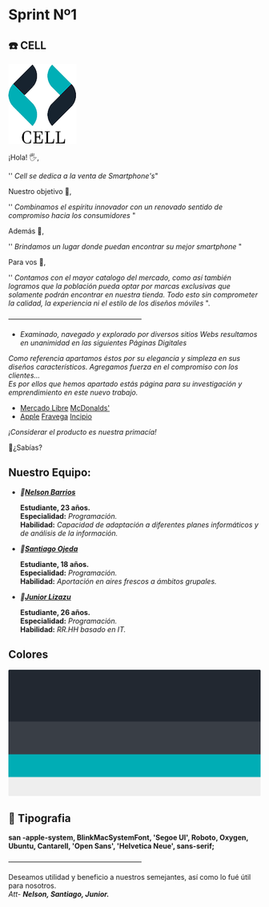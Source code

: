 # Sprint Nº1
  
## :phone: CELL

![logotipo](/diseño/logo.png)


¡Hola! 🖐️,  

'' _Cell se dedica a la venta de Smartphone's_"  

Nuestro objetivo 🎯,

'' _Combinamos el espíritu innovador con un renovado sentido de compromiso hacia los consumidores_ "

Además 📱,  

'' _Brindamos un lugar donde puedan encontrar su mejor smartphone_  "

Para vos 🖤,

'' _Contamos con el mayor catalogo del mercado, como así también logramos que la población pueda optar por marcas exclusivas que solamente podrán encontrar en nuestra tienda.
Todo esto sin comprometer la calidad, la experiencia ni el estilo de los diseños móviles_  ".

———————————————————

- *Examinado, navegado y explorado por diversos sitios Webs resultamos en unanimidad en las siguientes Páginas Digitales*  

_Como referencia apartamos éstos por su elegancia y simpleza en sus diseños característicos.
Agregamos fuerza en el compromiso con los clientes...  
Es por ellos que hemos apartado estás página para su investigación y emprendimiento en este nuevo trabajo._

-   [Mercado Libre](https://www.mercadolibre.com.ar/)   [McDonalds'](https://www.mcdonalds.com.ar/)
-   [Apple](https://www.apple.com/la/)   [Fravega](https://www.fravega.com/)   [Incipio](https://incipio.com/)  

_¡Considerar el producto es nuestra primacía!_

🤫¿Sabías?

## Nuestro Equipo:

-  **_🧑[Nelson Barrios](https://www.GitHub.com/nelsonbarrios)_**  
  
   **Estudiante, 23 años.**  
   **Especialidad:** *Programación.*  
   **Habilidad:** *Capacidad de adaptación a diferentes planes informáticos y de análisis de la información.*  
-  **_👦[Santiago Ojeda](https://www.GitHub.com/ssanti09)_**  
  
   **Estudiante, 18 años.**  
   **Especialidad:** _Programación._  
   **Habilidad:** _Aportación en aires frescos a ámbitos grupales._  
  
-  **_👨[Junior Lizazu](https://www.GitHub.com/juniorlizazu)_**  

   **Estudiante, 26 años.**  
   **Especialidad:** _Programación._  
   **Habilidad:** _RR.HH basado en IT._  

## Colores

![logotipo](/diseño/color.png)

## :pencil: Tipografia

**san -apple-system, BlinkMacSystemFont, 'Segoe UI', Roboto, Oxygen, Ubuntu, Cantarell, 'Open Sans', 'Helvetica Neue', sans-serif;**

———————————————————

 
Deseamos utilidad y beneficio a nuestros semejantes, así como lo fué útil para nosotros.  
_Att-_  **_Nelson, Santiago, Junior._**
